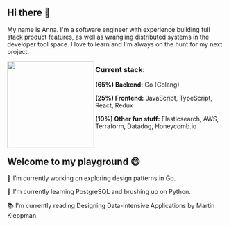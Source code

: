 ## Hi there 👋 

My name is Anna. I'm a software engineer with experience building full stack product features, as well as wrangling distributed systems in the developer tool space. I love to learn and I'm always on the hunt for my next project. 
 

<p align="center">
<img src="https://user-images.githubusercontent.com/44475953/121054657-6d111500-c771-11eb-8064-6ee96af7dacd.jpeg" width=200 align="left">

### Current stack: 

**(65%) Backend:** Go (Golang)

**(25%) Frontend:** JavaScript, TypeScript, React, Redux

**(10%) Other fun stuff:** Elasticsearch, AWS, Terraform, Datadog, Honeycomb.io
</p>
<br>


## Welcome to my playground 😄

🔭 I’m currently working on exploring design patterns in Go.

🌱 I'm currently learning PostgreSQL and brushing up on Python.
 
📚 I'm currently reading Designing Data-Intensive Applications by Martin Kleppman.

<!--
**annabkr/annabkr** is a ✨ _special_ ✨ repository because its `README.md` (this file) appears on your GitHub profile.

🔭 I’m currently working on exploring design patterns in Go.

🌱 I'm currently learning PostgreSQL and distributed system design.

😄 **Pronouns:** She/her

Here are some ideas to get you started:

- 🔭 I’m currently working on ...
- 🌱 I’m currently learning ...
- 👯 I’m looking to collaborate on ...
- 🤔 I’m looking for help with ...
- 💬 Ask me about ...
- 📫 How to reach me: ...
- 😄 Pronouns: ...
- ⚡ Fun fact: ...
-->
 
